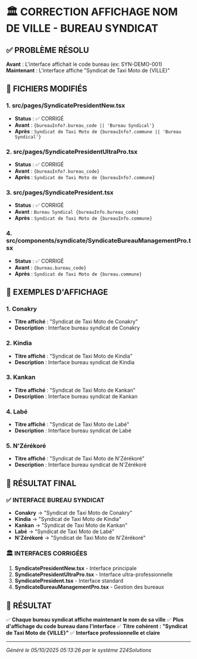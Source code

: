 # 🏛️ CORRECTION AFFICHAGE NOM DE VILLE - BUREAU SYNDICAT

## ✅ PROBLÈME RÉSOLU

**Avant** : L'interface affichait le code bureau (ex: SYN-DEMO-001)
**Maintenant** : L'interface affiche "Syndicat de Taxi Moto de {VILLE}"

## 🔧 FICHIERS MODIFIÉS


### 1. src/pages/SyndicatePresidentNew.tsx
- **Status** : ✅ CORRIGÉ
- **Avant** : `{bureauInfo?.bureau_code || 'Bureau Syndical'}`
- **Après** : `Syndicat de Taxi Moto de {bureauInfo?.commune || 'Bureau Syndical'}`


### 2. src/pages/SyndicatePresidentUltraPro.tsx
- **Status** : ✅ CORRIGÉ
- **Avant** : `{bureauInfo?.bureau_code}`
- **Après** : `Syndicat de Taxi Moto de {bureauInfo?.commune}`


### 3. src/pages/SyndicatePresident.tsx
- **Status** : ✅ CORRIGÉ
- **Avant** : `Bureau Syndical {bureauInfo.bureau_code}`
- **Après** : `Syndicat de Taxi Moto de {bureauInfo.commune}`


### 4. src/components/syndicate/SyndicateBureauManagementPro.tsx
- **Status** : ✅ CORRIGÉ
- **Avant** : `{bureau.bureau_code}`
- **Après** : `Syndicat de Taxi Moto de {bureau.commune}`


## 📱 EXEMPLES D'AFFICHAGE


### 1. Conakry
- **Titre affiché** : "Syndicat de Taxi Moto de Conakry"
- **Description** : Interface bureau syndicat de Conakry


### 2. Kindia
- **Titre affiché** : "Syndicat de Taxi Moto de Kindia"
- **Description** : Interface bureau syndicat de Kindia


### 3. Kankan
- **Titre affiché** : "Syndicat de Taxi Moto de Kankan"
- **Description** : Interface bureau syndicat de Kankan


### 4. Labé
- **Titre affiché** : "Syndicat de Taxi Moto de Labé"
- **Description** : Interface bureau syndicat de Labé


### 5. N'Zérékoré
- **Titre affiché** : "Syndicat de Taxi Moto de N'Zérékoré"
- **Description** : Interface bureau syndicat de N'Zérékoré


## 🎯 RÉSULTAT FINAL

### ✅ **INTERFACE BUREAU SYNDICAT**
- **Conakry** → "Syndicat de Taxi Moto de Conakry"
- **Kindia** → "Syndicat de Taxi Moto de Kindia"
- **Kankan** → "Syndicat de Taxi Moto de Kankan"
- **Labé** → "Syndicat de Taxi Moto de Labé"
- **N'Zérékoré** → "Syndicat de Taxi Moto de N'Zérékoré"

### 🏛️ **INTERFACES CORRIGÉES**
1. **SyndicatePresidentNew.tsx** - Interface principale
2. **SyndicatePresidentUltraPro.tsx** - Interface ultra-professionnelle
3. **SyndicatePresident.tsx** - Interface standard
4. **SyndicateBureauManagementPro.tsx** - Gestion des bureaux

## 🎉 **RÉSULTAT**

✅ **Chaque bureau syndicat affiche maintenant le nom de sa ville**
✅ **Plus d'affichage du code bureau dans l'interface**
✅ **Titre cohérent : "Syndicat de Taxi Moto de {VILLE}"**
✅ **Interface professionnelle et claire**

---

*Généré le 05/10/2025 05:13:26 par le système 224Solutions*
